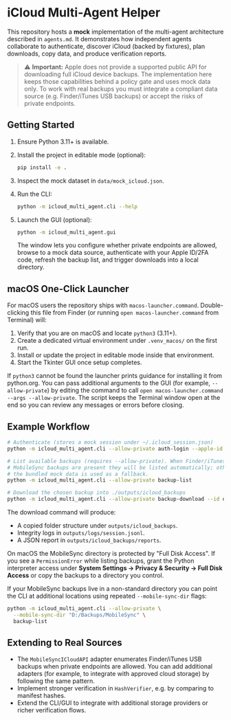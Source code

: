 # iCloud Multi-Agent Helper

This repository hosts a **mock** implementation of the multi-agent architecture described in
`agents.md`. It demonstrates how independent agents collaborate to authenticate, discover iCloud
(backed by fixtures), plan downloads, copy data, and produce verification reports.

> ⚠️ **Important:** Apple does not provide a supported public API for downloading full iCloud device
> backups. The implementation here keeps those capabilities behind a policy gate and uses mock data
> only. To work with real backups you must integrate a compliant data source (e.g. Finder/iTunes USB
> backups) or accept the risks of private endpoints.

## Getting Started

1. Ensure Python 3.11+ is available.
2. Install the project in editable mode (optional):

   ```bash
   pip install -e .
   ```

3. Inspect the mock dataset in `data/mock_icloud.json`.
4. Run the CLI:

   ```bash
   python -m icloud_multi_agent.cli --help
   ```

5. Launch the GUI (optional):

   ```bash
   python -m icloud_multi_agent.gui
   ```

   The window lets you configure whether private endpoints are allowed, browse to a mock data
   source, authenticate with your Apple ID/2FA code, refresh the backup list, and trigger downloads
   into a local directory.

## macOS One-Click Launcher

For macOS users the repository ships with `macos-launcher.command`. Double-clicking this file from
Finder (or running `open macos-launcher.command` from Terminal) will:

1. Verify that you are on macOS and locate `python3` (3.11+).
2. Create a dedicated virtual environment under `.venv_macos/` on the first run.
3. Install or update the project in editable mode inside that environment.
4. Start the Tkinter GUI once setup completes.

If `python3` cannot be found the launcher prints guidance for installing it from python.org. You can
pass additional arguments to the GUI (for example, `--allow-private`) by editing the command to call
`open macos-launcher.command --args --allow-private`. The script keeps the Terminal window open at
the end so you can review any messages or errors before closing.

## Example Workflow

```bash
# Authenticate (stores a mock session under ~/.icloud_session.json)
python -m icloud_multi_agent.cli --allow-private auth-login --apple-id user@example.com --code 000000

# List available backups (requires --allow-private). When Finder/iTunes
# MobileSync backups are present they will be listed automatically; otherwise
# the bundled mock data is used as a fallback.
python -m icloud_multi_agent.cli --allow-private backup-list

# Download the chosen backup into ./outputs/icloud_backups
python -m icloud_multi_agent.cli --allow-private backup-download --id demo-backup
```

The download command will produce:

- A copied folder structure under `outputs/icloud_backups`.
- Integrity logs in `outputs/logs/session.jsonl`.
- A JSON report in `outputs/icloud_backups/reports`.

On macOS the MobileSync directory is protected by "Full Disk Access". If you see a
`PermissionError` while listing backups, grant the Python interpreter access under **System
Settings → Privacy & Security → Full Disk Access** or copy the backups to a directory you control.

If your MobileSync backups live in a non-standard directory you can point the CLI at additional
locations using repeated `--mobile-sync-dir` flags:

```bash
python -m icloud_multi_agent.cli --allow-private \
  --mobile-sync-dir "D:/Backups/MobileSync" \
  backup-list
```

## Extending to Real Sources

- The `MobileSyncICloudAPI` adapter enumerates Finder/iTunes USB backups when private endpoints
  are allowed. You can add additional adapters (for example, to integrate with approved cloud
  storage) by following the same pattern.
- Implement stronger verification in `HashVerifier`, e.g. by comparing to manifest hashes.
- Extend the CLI/GUI to integrate with additional storage providers or richer verification flows.

